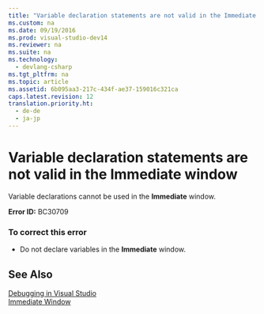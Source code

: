 ```yaml
---
title: "Variable declaration statements are not valid in the Immediate window"
ms.custom: na
ms.date: 09/19/2016
ms.prod: visual-studio-dev14
ms.reviewer: na
ms.suite: na
ms.technology: 
  - devlang-csharp
ms.tgt_pltfrm: na
ms.topic: article
ms.assetid: 6b095aa3-217c-434f-ae37-159016c321ca
caps.latest.revision: 12
translation.priority.ht: 
  - de-de
  - ja-jp
---
```

# Variable declaration statements are not valid in the Immediate window
Variable declarations cannot be used in the **Immediate** window.  
  
 **Error ID:** BC30709  
  
### To correct this error  
  
-   Do not declare variables in the **Immediate** window.  
  
## See Also  
 [Debugging in Visual Studio](../vs140/Debugging-in-Visual-Studio.md)   
 [Immediate Window](../vs140/Immediate-Window.md)